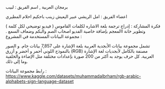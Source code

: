 برمجان العربية , اسم الفريق : لبيب 

اعضاء الفريق : 
امل الريشي
عبير اليعيش
زينب باحكيم
احلام المطيري

فكرة المشاركة : إدراج ترجمة بلغة الاشاره لكلمات القاموس ( فيديو توضيحي لكل كلمة ) وتطوير خانة االمعجم بإضافة خاصية الفديو اصحاب الصم والبكم وضعاف السمع .
مجموعة البيانات المستخدمة في المشروع :

تشمل مجموعة بيانات الأبجدية العربية بلغة الإشارة على 7,857 بيانات خام. و الصور بالنموذج اللوني أحمر و أخضر و أزرق (RGB) مصنفة بالكامل لأبجديات لغة الإشارة العربية.
كل حرف يوجد به أكثر من 200 صورة بإعدادات مختلفة مثل الإضاءة والخلفية وما إلى ذلك.

رابط مجموعة البيانات : https://www.kaggle.com/datasets/muhammadalbrham/rgb-arabic-alphabets-sign-language-dataset
